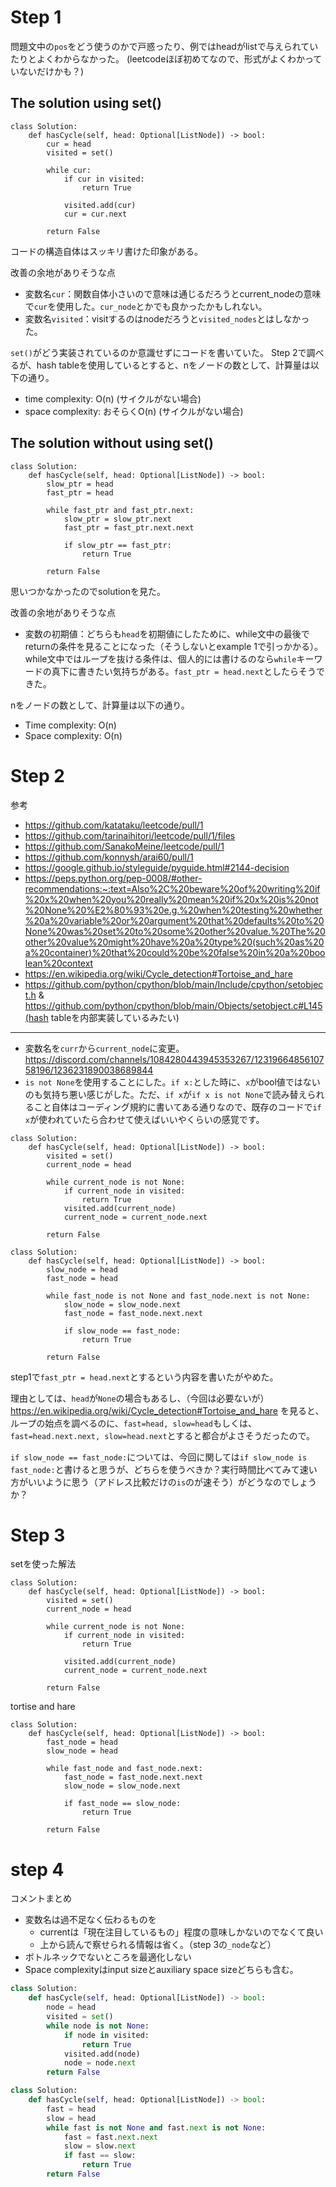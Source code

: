 # Step 1

問題文中の`pos`をどう使うのかで戸惑ったり、例ではheadがlistで与えられていたりとよくわからなかった。
(leetcodeほぼ初めてなので、形式がよくわかっていないだけかも？)

## The solution using set()
```python3
class Solution:
    def hasCycle(self, head: Optional[ListNode]) -> bool:
        cur = head
        visited = set()

        while cur:
            if cur in visited:
                return True

            visited.add(cur)
            cur = cur.next
        
        return False
```

コードの構造自体はスッキリ書けた印象がある。

改善の余地がありそうな点
- 変数名`cur`：関数自体小さいので意味は通じるだろうとcurrent_nodeの意味で`cur`を使用した。`cur_node`とかでも良かったかもしれない。
- 変数名`visited`：visitするのはnodeだろうと`visited_nodes`とはしなかった。

`set()`がどう実装されているのか意識せずにコードを書いていた。
Step 2で調べるが、hash tableを使用しているとすると、nをノードの数として、計算量は以下の通り。
- time complexity: O(n) (サイクルがない場合)
- space complexity: おそらくO(n) (サイクルがない場合)

## The solution without using set()
```python3
class Solution:
    def hasCycle(self, head: Optional[ListNode]) -> bool:
        slow_ptr = head
        fast_ptr = head

        while fast_ptr and fast_ptr.next:
            slow_ptr = slow_ptr.next
            fast_ptr = fast_ptr.next.next

            if slow_ptr == fast_ptr:
                return True

        return False
```

思いつかなかったのでsolutionを見た。

改善の余地がありそうな点
- 変数の初期値：どちらも`head`を初期値にしたために、while文中の最後でreturnの条件を見ることになった（そうしないとexample 1で引っかかる）。
while文中ではループを抜ける条件は、個人的には書けるのなら`while`キーワードの真下に書きたい気持ちがある。`fast_ptr = head.next`としたらそうできた。

nをノードの数として、計算量は以下の通り。
- Time complexity: O(n)
- Space complexity: O(n)

# Step 2
参考
- https://github.com/katataku/leetcode/pull/1
- https://github.com/tarinaihitori/leetcode/pull/1/files
- https://github.com/SanakoMeine/leetcode/pull/1
- https://github.com/konnysh/arai60/pull/1
- https://google.github.io/styleguide/pyguide.html#2144-decision
- https://peps.python.org/pep-0008/#other-recommendations:~:text=Also%2C%20beware%20of%20writing%20if%20x%20when%20you%20really%20mean%20if%20x%20is%20not%20None%20%E2%80%93%20e.g.%20when%20testing%20whether%20a%20variable%20or%20argument%20that%20defaults%20to%20None%20was%20set%20to%20some%20other%20value.%20The%20other%20value%20might%20have%20a%20type%20(such%20as%20a%20container)%20that%20could%20be%20false%20in%20a%20boolean%20context
- https://en.wikipedia.org/wiki/Cycle_detection#Tortoise_and_hare
- https://github.com/python/cpython/blob/main/Include/cpython/setobject.h & https://github.com/python/cpython/blob/main/Objects/setobject.c#L145(hash tableを内部実装しているみたい)

---
- 変数名を`curr`から`current_node`に変更。
https://discord.com/channels/1084280443945353267/1231966485610758196/1236231890038689844
- `is not None`を使用することにした。`if x:`とした時に、`x`がbool値ではないのも気持ち悪い感じがした。ただ、`if x`が`if x is not None`で読み替えられること自体はコーディング規約に書いてある通りなので、既存のコードで`if x`が使われていたら合わせて使えばいいやくらいの感覚です。

```python3
class Solution:
    def hasCycle(self, head: Optional[ListNode]) -> bool:
        visited = set()
        current_node = head

        while current_node is not None:
            if current_node in visited:
                return True
            visited.add(current_node)
            current_node = current_node.next
        
        return False
```

```python3
class Solution:
    def hasCycle(self, head: Optional[ListNode]) -> bool:
        slow_node = head
        fast_node = head

        while fast_node is not None and fast_node.next is not None:
            slow_node = slow_node.next
            fast_node = fast_node.next.next

            if slow_node == fast_node:
                return True
        
        return False
```
step1で`fast_ptr = head.next`とするという内容を書いたがやめた。

理由としては、`head`が`None`の場合もあるし、（今回は必要ないが）https://en.wikipedia.org/wiki/Cycle_detection#Tortoise_and_hare を見ると、ループの始点を調べるのに、`fast=head, slow=head`もしくは、`fast=head.next.next, slow=head.next`とすると都合がよさそうだったので。

`if slow_node == fast_node:`については、今回に関しては`if slow_node is fast_node:`と書けると思うが、どちらを使うべきか？実行時間比べてみて速い方がいいように思う（アドレス比較だけの`is`のが速そう）がどうなのでしょうか？

# Step 3
setを使った解法
```python3
class Solution:
    def hasCycle(self, head: Optional[ListNode]) -> bool:
        visited = set()
        current_node = head

        while current_node is not None:
            if current_node in visited:
                return True
            
            visited.add(current_node)
            current_node = current_node.next
        
        return False
```
tortise and hare
```python3
class Solution:
    def hasCycle(self, head: Optional[ListNode]) -> bool:
        fast_node = head
        slow_node = head
        
        while fast_node and fast_node.next:
            fast_node = fast_node.next.next
            slow_node = slow_node.next

            if fast_node == slow_node:
                return True
        
        return False
```

# step 4
コメントまとめ
- 変数名は過不足なく伝わるものを
    - currentは「現在注目しているもの」程度の意味しかないのでなくて良い
    - 上から読んで察せられる情報は省く。（step 3の`_node`など）
- ボトルネックでないところを最適化しない
- Space complexityはinput sizeとauxiliary space sizeどちらも含む。

```python
class Solution:
    def hasCycle(self, head: Optional[ListNode]) -> bool:
        node = head
        visited = set()
        while node is not None:
            if node in visited:
                return True
            visited.add(node)
            node = node.next
        return False
```
```python
class Solution:
    def hasCycle(self, head: Optional[ListNode]) -> bool:
        fast = head
        slow = head
        while fast is not None and fast.next is not None:
            fast = fast.next.next
            slow = slow.next
            if fast == slow:
                return True
        return False
```